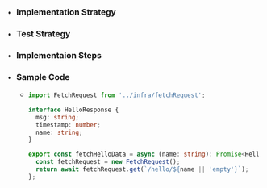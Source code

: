 - ### Implementation Strategy
- ### Test Strategy
- ### Implementaion Steps
- ### Sample Code
	- ```typescript
	  import FetchRequest from '../infra/fetchRequest';
	  
	  interface HelloResponse {
	    msg: string;
	    timestamp: number;
	    name: string;
	  }
	  
	  export const fetchHelloData = async (name: string): Promise<HelloResponse> => {
	    const fetchRequest = new FetchRequest();
	    return await fetchRequest.get(`/hello/${name || 'empty'}`);
	  };
	  
	  ```
